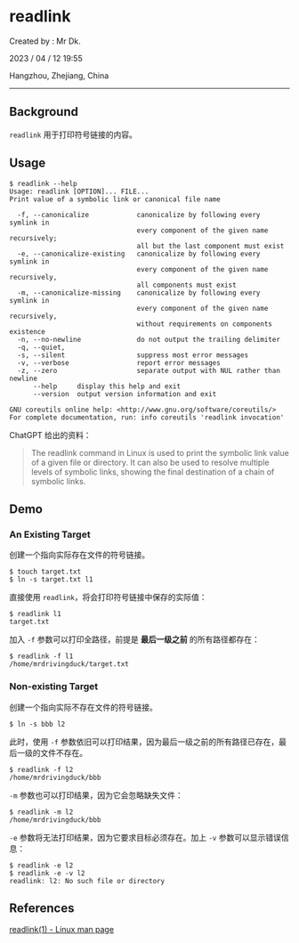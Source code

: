 # readlink

Created by : Mr Dk.

2023 / 04 / 12 19:55

Hangzhou, Zhejiang, China

---

## Background

`readlink` 用于打印符号链接的内容。

## Usage

```shell
$ readlink --help
Usage: readlink [OPTION]... FILE...
Print value of a symbolic link or canonical file name

  -f, --canonicalize            canonicalize by following every symlink in
                                every component of the given name recursively;
                                all but the last component must exist
  -e, --canonicalize-existing   canonicalize by following every symlink in
                                every component of the given name recursively,
                                all components must exist
  -m, --canonicalize-missing    canonicalize by following every symlink in
                                every component of the given name recursively,
                                without requirements on components existence
  -n, --no-newline              do not output the trailing delimiter
  -q, --quiet,
  -s, --silent                  suppress most error messages
  -v, --verbose                 report error messages
  -z, --zero                    separate output with NUL rather than newline
      --help     display this help and exit
      --version  output version information and exit

GNU coreutils online help: <http://www.gnu.org/software/coreutils/>
For complete documentation, run: info coreutils 'readlink invocation'
```

ChatGPT 给出的资料：

> The readlink command in Linux is used to print the symbolic link value of a given file or directory. It can also be used to resolve multiple levels of symbolic links, showing the final destination of a chain of symbolic links.

## Demo

### An Existing Target

创建一个指向实际存在文件的符号链接。

```shell
$ touch target.txt
$ ln -s target.txt l1
```

直接使用 `readlink`，将会打印符号链接中保存的实际值：

```shell
$ readlink l1
target.txt
```

加入 `-f` 参数可以打印全路径，前提是 **最后一级之前** 的所有路径都存在：

```shell
$ readlink -f l1
/home/mrdrivingduck/target.txt
```

### Non-existing Target

创建一个指向实际不存在文件的符号链接。

```shell
$ ln -s bbb l2
```

此时，使用 `-f` 参数依旧可以打印结果，因为最后一级之前的所有路径已存在，最后一级的文件不存在。

```shell
$ readlink -f l2
/home/mrdrivingduck/bbb
```

`-m` 参数也可以打印结果，因为它会忽略缺失文件：

```shell
$ readlink -m l2
/home/mrdrivingduck/bbb
```

`-e` 参数将无法打印结果，因为它要求目标必须存在。加上 `-v` 参数可以显示错误信息：

```shell
$ readlink -e l2
$ readlink -e -v l2
readlink: l2: No such file or directory
```

## References

[readlink(1) - Linux man page](https://linux.die.net/man/1/readlink)
